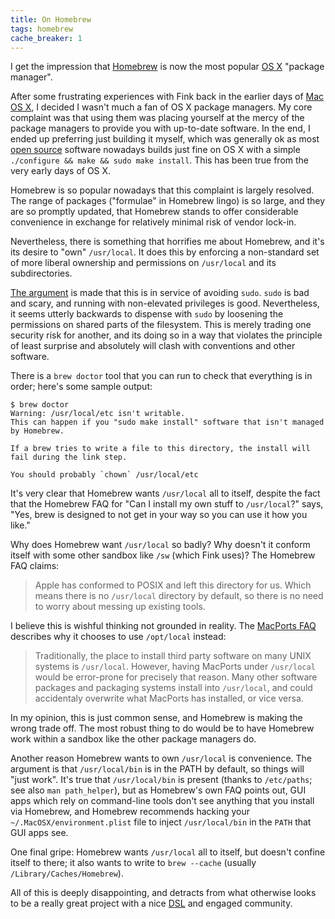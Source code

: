 ```yaml
---
title: On Homebrew
tags: homebrew
cache_breaker: 1
---
```


I get the impression that [Homebrew](/wiki/Homebrew) is now the most popular [OS X](/wiki/OS_X) "package manager".

After some frustrating experiences with Fink back in the earlier days of [Mac OS X](/wiki/Mac_OS_X), I decided I wasn't much a fan of OS X package managers. My core complaint was that using them was placing yourself at the mercy of the package managers to provide you with up-to-date software. In the end, I ended up preferring just building it myself, which was generally ok as most [open source](/wiki/open_source) software nowadays builds just fine on OS X with a simple `./configure && make && sudo make install`. This has been true from the very early days of OS X.

Homebrew is so popular nowadays that this complaint is largely resolved. The range of packages ("formulae" in Homebrew lingo) is so large, and they are so promptly updated, that Homebrew stands to offer considerable convenience in exchange for relatively minimal risk of vendor lock-in.

Nevertheless, there is something that horrifies me about Homebrew, and it's its desire to "own" `/usr/local`. It does this by enforcing a non-standard set of more liberal ownership and permissions on `/usr/local` and its subdirectories.

[The argument](https://github.com/mxcl/homebrew/wiki/FAQ) is made that this is in service of avoiding `sudo`. `sudo` is bad and scary, and running with non-elevated privileges is good. Nevertheless, it seems utterly backwards to dispense with `sudo` by loosening the permissions on shared parts of the filesystem. This is merely trading one security risk for another, and its doing so in a way that violates the principle of least surprise and absolutely will clash with conventions and other software.

There is a `brew doctor` tool that you can run to check that everything is in order; here's some sample output:

```shell
$ brew doctor
Warning: /usr/local/etc isn't writable.
This can happen if you "sudo make install" software that isn't managed
by Homebrew.

If a brew tries to write a file to this directory, the install will
fail during the link step.

You should probably `chown` /usr/local/etc
```

It's very clear that Homebrew wants `/usr/local` all to itself, despite the fact that the Homebrew FAQ for "Can I install my own stuff to `/usr/local`?" says, "Yes, brew is designed to not get in your way so you can use it how you like."

Why does Homebrew want `/usr/local` so badly? Why doesn't it conform itself with some other sandbox like `/sw` (which Fink uses)? The Homebrew FAQ claims:

> Apple has conformed to POSIX and left this directory for us. Which means there is no `/usr/local` directory by default, so there is no need to worry about messing up existing tools.

I believe this is wishful thinking not grounded in reality. The [MacPorts FAQ](http://trac.macports.org/wiki/FAQ#defaultprefix) describes why it chooses to use `/opt/local` instead:

> Traditionally, the place to install third party software on many UNIX systems is `/usr/local`. However, having MacPorts under `/usr/local` would be error-prone for precisely that reason. Many other software packages and packaging systems install into `/usr/local`, and could accidentaly overwrite what MacPorts has installed, or vice versa.

In my opinion, this is just common sense, and Homebrew is making the wrong trade off. The most robust thing to do would be to have Homebrew work within a sandbox like the other package managers do.

Another reason Homebrew wants to own `/usr/local` is convenience. The argument is that `/usr/local/bin` is in the PATH by default, so things will "just work". It's true that `/usr/local/bin` is present (thanks to `/etc/paths`; see also `man path_helper`), but as Homebrew's own FAQ points out, GUI apps which rely on command-line tools don't see anything that you install via Homebrew, and Homebrew recommends hacking your `~/.MacOSX/environment.plist` file to inject `/usr/local/bin` in the `PATH` that GUI apps see.

One final gripe: Homebrew wants `/usr/local` all to itself, but doesn't confine itself to there; it also wants to write to `brew --cache` (usually `/Library/Caches/Homebrew`).

All of this is deeply disappointing, and detracts from what otherwise looks to be a really great project with a nice [DSL](/wiki/DSL) and engaged community.
